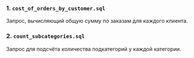### 1. **`cost_of_orders_by_customer.sql`** 
Запрос, вычисляющий общую сумму по заказам для каждого клиента.

### 2. **`count_subcategories.sql`**  
Запрос для подсчёта количества подкатегорий у каждой категории.
